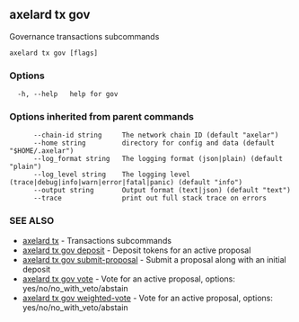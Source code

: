 ## axelard tx gov

Governance transactions subcommands

```
axelard tx gov [flags]
```

### Options

```
  -h, --help   help for gov
```

### Options inherited from parent commands

```
      --chain-id string     The network chain ID (default "axelar")
      --home string         directory for config and data (default "$HOME/.axelar")
      --log_format string   The logging format (json|plain) (default "plain")
      --log_level string    The logging level (trace|debug|info|warn|error|fatal|panic) (default "info")
      --output string       Output format (text|json) (default "text")
      --trace               print out full stack trace on errors
```

### SEE ALSO

- [axelard tx](/cli-docs/v0_31_0/axelard_tx) - Transactions subcommands
- [axelard tx gov deposit](/cli-docs/v0_31_0/axelard_tx_gov_deposit) - Deposit tokens for an active proposal
- [axelard tx gov submit-proposal](/cli-docs/v0_31_0/axelard_tx_gov_submit-proposal) - Submit a proposal along with an initial deposit
- [axelard tx gov vote](/cli-docs/v0_31_0/axelard_tx_gov_vote) - Vote for an active proposal, options: yes/no/no_with_veto/abstain
- [axelard tx gov weighted-vote](/cli-docs/v0_31_0/axelard_tx_gov_weighted-vote) - Vote for an active proposal, options: yes/no/no_with_veto/abstain
